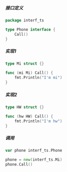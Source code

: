 ##### 接口定义

```go
package interf_ts

type Phone interface {
	Call()
}
```



##### 实现1

```go
type Mi struct {}

func (mi Mi) Call() {
	fmt.Println("I'm mi")
}
```



##### 实现2

```go
type HW struct {}

func (hw HW) Call() {
	fmt.Println("I'm hw")
}
```



##### 调用

```go
var phone interf_ts.Phone

phone = new(interf_ts.Mi)
phone.Call()
```

